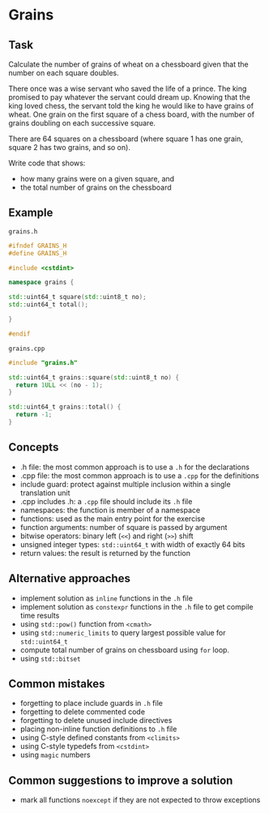 # Grains

## Task

Calculate the number of grains of wheat on a chessboard given that the number on each square doubles.

There once was a wise servant who saved the life of a prince. The king promised to pay whatever the servant could dream up. Knowing that the king loved chess, the servant told the king he would like to have grains of wheat. One grain on the first square of a chess board, with the number of grains doubling on each successive square.

There are 64 squares on a chessboard (where square 1 has one grain, square 2 has two grains, and so on).

Write code that shows:

- how many grains were on a given square, and
- the total number of grains on the chessboard

## Example

`grains.h`

```cpp
#ifndef GRAINS_H
#define GRAINS_H

#include <cstdint>

namespace grains {

std::uint64_t square(std::uint8_t no);
std::uint64_t total();

}

#endif
```

`grains.cpp`

```cpp
#include "grains.h"

std::uint64_t grains::square(std::uint8_t no) {
  return 1ULL << (no - 1);
}

std::uint64_t grains::total() {
  return -1;
}
```

## Concepts

- .h file: the most common approach is to use a `.h` for the declarations
- .cpp file: the most common approach is to use a `.cpp` for the definitions
- include guard: protect against multiple inclusion within a single translation unit
- .cpp includes .h: a `.cpp` file should include its `.h` file
- namespaces: the function is member of a namespace
- functions: used as the main entry point for the exercise
- function arguments: number of square is passed by argument
- bitwise operators: binary left (`<<`) and right (`>>`) shift
- unsigned integer types: `std::uint64_t` with width of exactly 64 bits
- return values: the result is returned by the function

## Alternative approaches

- implement solution as `inline` functions in the `.h` file
- implement solution as `constexpr` functions in the `.h` file to get compile time results
- using `std::pow()` function from `<cmath>`
- using `std::numeric_limits` to query largest possible value for `std::uint64_t`
- compute total number of grains on chessboard using `for` loop.
- using `std::bitset`

## Common mistakes

- forgetting to place include guards in `.h` file
- forgetting to delete commented code
- forgetting to delete unused include directives
- placing non-inline function definitions to `.h` file
- using C-style defined constants from `<climits>`
- using C-style typedefs from `<cstdint>`
- using `magic` numbers

## Common suggestions to improve a solution

- mark all functions `noexcept` if they are not expected to throw exceptions
